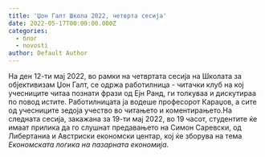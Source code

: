 ```yaml
---
title: 'Џон Галт Школа 2022, четврта сесија'
date: 2022-05-17T00:00:00.000Z
categories:
  - блог
  - novosti
author: Default Author
---
```


На ден 12-ти мај 2022, во рамки на четвртата сесија на Школата за објективизам Џон Галт, се одржа работилница - читачки клуб на кој учесниците читаа познати фрази од Ејн Ранд, ги толкуваа и дискутираа по повод истите. Работилницата ја водеше професорот Караџов, а сите од учесниците зедоја учество во читањето и коментирањето.На следната сесија, закажана за 19-ти мај 2022, во 19 часот, студентите ќе имаат прилика да го слушнат предавањето на Симон Саревски, од Либертаниа и Австриски економски центар, кој ќе зборува на тема _Економската логика на пазарната економија_.
